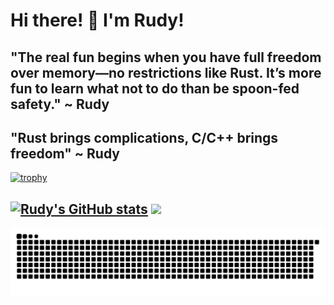 # Hi there! 👋 I'm Rudy!
"The real fun begins when you have full freedom over memory—no restrictions like Rust. It’s more fun to learn what not to do than be spoon-fed safety." ~ Rudy
--
"Rust brings complications, C/C++ brings freedom" ~ Rudy
---
[![trophy](https://github-profile-trophy.vercel.app/?username=rudy-in&theme=gruvbox)](https://github.com/rudy-in)

[![Rudy's GitHub stats](https://github-readme-stats.vercel.app/api?username=rudy-in&show_icons=true&theme=onedark)](https://github.com/rudy-in)
 <img src="https://github-readme-stats.vercel.app/api/top-langs/?username=rudy-in&layout=compact&theme=onedark" />
--
![snakegif](https://github.com/rudy-in/rudy-in/blob/assets/snake-light.svg)
